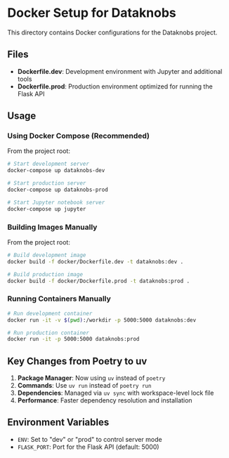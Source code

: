 # Docker Setup for Dataknobs

This directory contains Docker configurations for the Dataknobs project.

## Files

- **Dockerfile.dev**: Development environment with Jupyter and additional tools
- **Dockerfile.prod**: Production environment optimized for running the Flask API

## Usage

### Using Docker Compose (Recommended)

From the project root:

```bash
# Start development server
docker-compose up dataknobs-dev

# Start production server
docker-compose up dataknobs-prod

# Start Jupyter notebook server
docker-compose up jupyter
```

### Building Images Manually

From the project root:

```bash
# Build development image
docker build -f docker/Dockerfile.dev -t dataknobs:dev .

# Build production image
docker build -f docker/Dockerfile.prod -t dataknobs:prod .
```

### Running Containers Manually

```bash
# Run development container
docker run -it -v $(pwd):/workdir -p 5000:5000 dataknobs:dev

# Run production container
docker run -it -p 5000:5000 dataknobs:prod
```

## Key Changes from Poetry to uv

1. **Package Manager**: Now using `uv` instead of `poetry`
2. **Commands**: Use `uv run` instead of `poetry run`
3. **Dependencies**: Managed via `uv sync` with workspace-level lock file
4. **Performance**: Faster dependency resolution and installation

## Environment Variables

- `ENV`: Set to "dev" or "prod" to control server mode
- `FLASK_PORT`: Port for the Flask API (default: 5000)